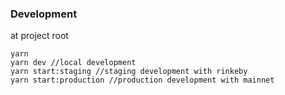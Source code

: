 ### Development

at project root

```
yarn
yarn dev //local development
yarn start:staging //staging development with rinkeby
yarn start:production //production development with mainnet
```
